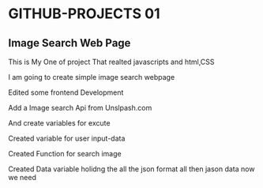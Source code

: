 # GITHUB-PROJECTS 01
## Image Search Web Page
This is My One of project That realted javascripts and html,CSS

I am going to create simple image search webpage

Edited some frontend Development

Add a Image search Api from Unslpash.com

And create variables for excute

Created variable for user input-data

Created  Function for search image

Created Data variable holidng the all the json format all then jason data now we need
